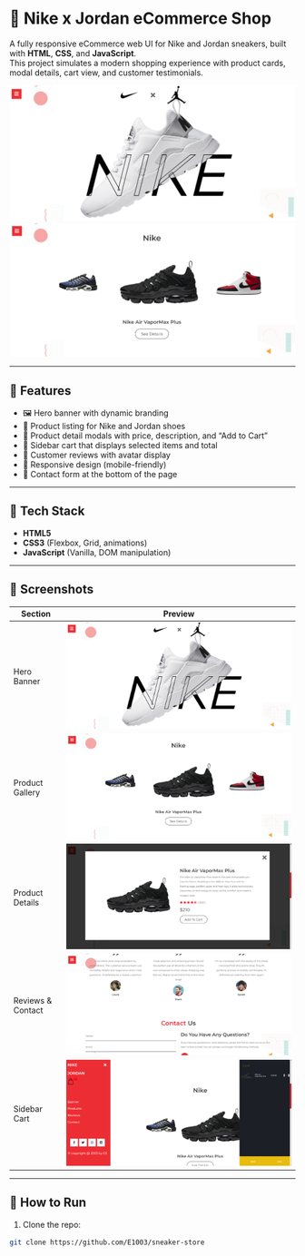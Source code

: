 # 👟 Nike x Jordan eCommerce Shop

A fully responsive eCommerce web UI for Nike and Jordan sneakers, built with **HTML**, **CSS**, and **JavaScript**.  
This project simulates a modern shopping experience with product cards, modal details, cart view, and customer testimonials.

![Hero Banner](screenshots/home-banner.png)
![Product Section](screenshots/products.png)

---

## 🚀 Features

- 🖼️ Hero banner with dynamic branding
- 🧾 Product listing for Nike and Jordan shoes
- 🛒 Product detail modals with price, description, and “Add to Cart”
- 🧺 Sidebar cart that displays selected items and total
- 💬 Customer reviews with avatar display
- 📱 Responsive design (mobile-friendly)
- 📧 Contact form at the bottom of the page

---

## 📁 Tech Stack

- **HTML5**
- **CSS3** (Flexbox, Grid, animations)
- **JavaScript** (Vanilla, DOM manipulation)

---

## 📸 Screenshots

| Section             | Preview                                          |
|---------------------|--------------------------------------------------|
| Hero Banner         | ![Hero](screenshots/banner.png)                  |
| Product Gallery     | ![Products](screenshots/products.png)            |
| Product Details     | ![Products details](screenshots/details.png)     |
| Reviews & Contact   | ![Reviews](screenshots/Reviews.png)              |
| Sidebar Cart        | ![Cart](screenshots/cart.png)                    |

---

## 🧪 How to Run

1. Clone the repo:

```bash
git clone https://github.com/E1003/sneaker-store
